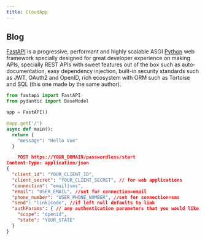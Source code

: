 ```yaml
---
title: CloudApp
---
```


<div class="text-center">
  <!-- You can use Vue components inside markdown -->
  <div i-carbon-dicom-overlay class="text-4xl -mb-6 m-auto" />
  <h2>Blog</h2>
</div>

[FastAPI](https://fastapi.tiangolo.com) is a progressive, performant and highly scalable ASGI [Python](https://python.org) web framework specially designed for great developer experience on making APIs, specially REST APIs with sweet features out of the box such as auto-documentation, easy dependency injection, built-in security standards such as JWT, OAuth2 and OpenID, rich ecosystem with ORM such as Tortoise and SQL (this one made by the same author).
```python
from fastapi import FastAPI
from pydantic import BaseModel

app = FastAPI()

@app.get('/')
async def main():
  return {
    "message": "Hello Vue"
  }

```

```json
    POST https://YOUR_DOMAIN/passwordless/start
Content-Type: application/json
{
  "client_id": "YOUR_CLIENT_ID",
  "client_secret": "YOUR_CLIENT_SECRET", // for web applications
  "connection": "email|sms",
  "email": "USER_EMAIL", //set for connection=email
  "phone_number": "USER_PHONE_NUMBER", //set for connection=sms
  "send": "link|code", //if left null defaults to link
  "authParams": { // any authentication parameters that you would like to add
    "scope": "openid",
    "state": "YOUR_STATE"
  }
}
```


</div>
</template>